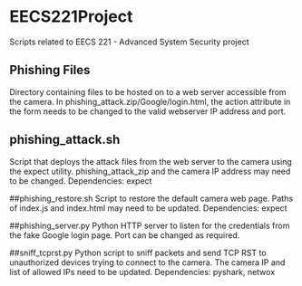 # EECS221Project
Scripts related to EECS 221 - Advanced System Security project

## Phishing Files
Directory containing files to be hosted on to a web server accessible from the camera. In phishing_attack.zip/Google/login.html, the action attribute in the form needs to be changed to the valid webserver IP address and port.

## phishing_attack.sh
Script that deploys the attack files from the web server to the camera using the expect utility. phishing_attack_zip and the camera IP address may need to be changed.
Dependencies: expect

##phishing_restore.sh
Script to restore the default camera web page. Paths of index.js and index.html may need to be updated.
Dependencies: expect

##phishing_server.py
Python HTTP server to listen for the credentials from the fake Google login page. Port can be changed as required.

##sniff_tcprst.py
Python script to sniff packets and send TCP RST to unauthorized devices trying to connect to the camera. The camera IP and list of allowed IPs need to be updated.
Dependencies: pyshark, netwox